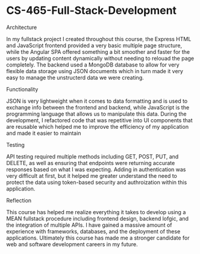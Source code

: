 # CS-465-Full-Stack-Development

Architecture

In my fullstack project I created throughout this course, the Express HTML and JavaScript frontend provided a very basic multiple page structure, while the Angular SPA offered something a bit smoother and faster for the users by updating content dynamically without needing to relouad the page completely. The backend used a MongoDB database to allow for very flexible data storage using JSON documents which in turn made it very easy to manage the unstructerd data we were creating.

Functionality

JSON is very lightweight when it comes to data formatting and is used to exchange info between the frontend and backend, while JavaScript is the programming language that allows us to manipulate this data. During the development, I refactored code that was repetitive into UI components that are reusable which helped me to improve the efficiency of my application and made it easier to maintain

Testing

API testing required multiple methods including GET, POST, PUT, and DELETE, as well as ensuring that endpoints were returning accurate responses based on what I was expecting. Adding in authentication was very difficult at first, but it helped me greater understand the need to protect the data using token-based security and authroization within this application.

Reflection

This course has helped me realize everything it takes to develop using a MEAN fullstack procedure including frontend design, backend lofgic, and the integration of multiple APIs. I have gained a massive amount of experience with frameworks, databases, and the deployment of these applications. Ultimately this course has made me a stronger candidate for web and software development careers in my future.
